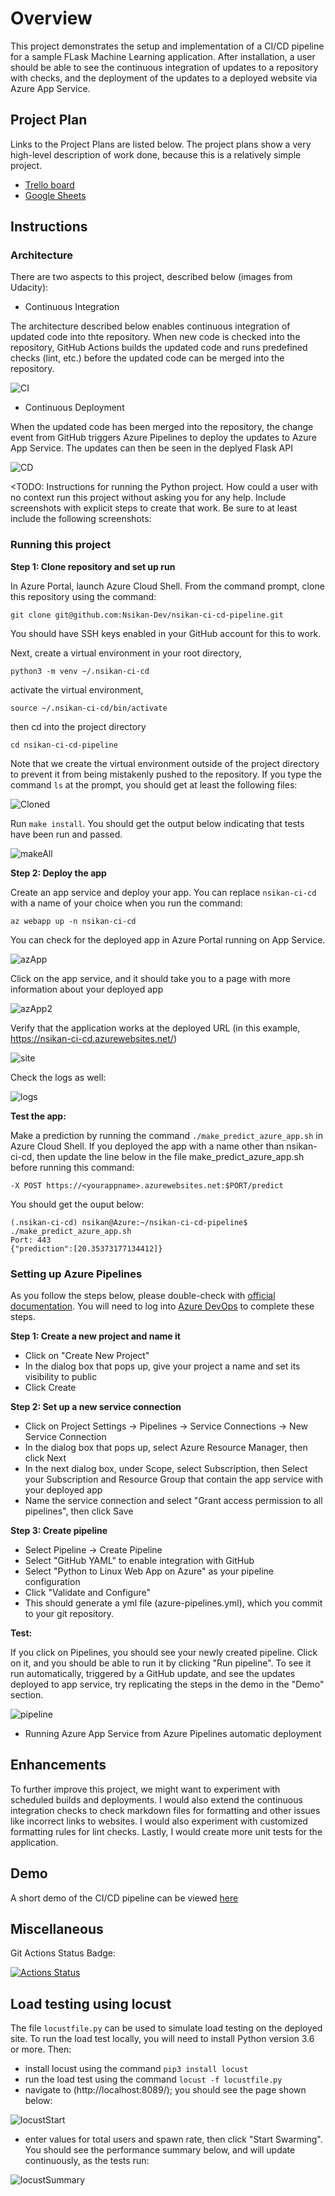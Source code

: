 # Overview

This project demonstrates the setup and implementation of a CI/CD pipeline for a sample FLask Machine Learning application. After installation, a user should be able to see the continuous integration of updates to a repository with checks, and the deployment of the updates to a deployed website via Azure App Service.

## Project Plan
Links to the Project Plans are listed below. The project plans show a very high-level description of work done, because this is a relatively simple project.
* [Trello board](https://trello.com/b/cMsRJ25q/build-ci-cd-pipeline)
* [Google Sheets](https://docs.google.com/spreadsheets/d/1zsZ4W2GNF-WPjgAXUryizli8ggC4jflC1hApE9sZ5U4/edit#gid=1348135932)

## Instructions
 
### Architecture
There are two aspects to this project, described below (images from Udacity):

- Continuous Integration

The architecture described below enables continuous integration of updated code into thte repository. When new code is checked into the repository, GitHub Actions builds the updated code and runs predefined checks (lint, etc.) before the updated code can be merged into the repository.

![CI](CI_Architecture.png)

- Continuous Deployment

When the updated code has been merged into the repository, the change event from GitHub triggers Azure Pipelines to deploy the updates to Azure App Service. The updates can then be seen in the deplyed Flask API

![CD](CD_Architecture.png)

<TODO:  Instructions for running the Python project.  How could a user with no context run this project without asking you for any help.  Include screenshots with explicit steps to create that work. Be sure to at least include the following screenshots:

### Running this project

**Step 1: Clone repository and set up run**

In Azure Portal, launch Azure Cloud Shell. From the command prompt, clone this repository using the command:

`git clone git@github.com:Nsikan-Dev/nsikan-ci-cd-pipeline.git`

You should have SSH keys enabled in your GitHub account for this to work.

Next, create a virtual environment in your root directory,

`python3 -m venv ~/.nsikan-ci-cd`

activate the virtual environment,

`source ~/.nsikan-ci-cd/bin/activate`

then cd into the project directory

`cd nsikan-ci-cd-pipeline`

Note that we create the virtual environment outside of the project directory to prevent it from being mistakenly pushed to the repository. If you type the command `ls` at the prompt, you should get at least the following files:

![Cloned](Cloned_repo.png)

Run `make install`. You should get the output below indicating that tests have been run and passed.

![makeAll](Make_all_outputs.png)

**Step 2: Deploy the app**

Create an app service and deploy your app. You can replace `nsikan-ci-cd` with a name of your choice when you run the command:

`az webapp up -n nsikan-ci-cd`

You can check for the deployed app in Azure Portal running on App Service.

![azApp](webAppInAzure.png)

Click on the app service, and it should take you to a page with more information about your deployed app

![azApp2](webAppInAzure2.png)

Verify that the application works at the deployed URL (in this example, https://nsikan-ci-cd.azurewebsites.net/)

![site](liveSite.png)

Check the logs as well:

![logs](app_service_log.png)

**Test the app:**

Make a prediction by running the command `./make_predict_azure_app.sh` in Azure Cloud Shell. If you deployed the app with a name other than nsikan-ci-cd, then update the line below in the file make_predict_azure_app.sh before running this command:

`-X POST https://<yourappname>.azurewebsites.net:$PORT/predict`

You should get the ouput below:

```
(.nsikan-ci-cd) nsikan@Azure:~/nsikan-ci-cd-pipeline$ ./make_predict_azure_app.sh
Port: 443
{"prediction":[20.35373177134412]}
```

### Setting up Azure Pipelines
As you follow the steps below, please double-check with [official documentation](https://docs.microsoft.com/en-us/azure/devops/pipelines/ecosystems/python-webapp?view=azure-devops). You will need to log into [Azure DevOps](https://dev.azure.com/) to complete these steps.

**Step 1: Create a new project and name it**
- Click on "Create New Project"
- In the dialog box that pops up, give your project a name and set its visibility to public
- Click Create

**Step 2: Set up a new service connection**
- Click on Project Settings -> Pipelines -> Service Connections -> New Service Connection
- In the dialog box that pops up, select Azure Resource Manager, then click Next
- In the next dialog box, under Scope, select Subscription, then Select your Subscription and Resource Group that contain the app service with your deployed app
- Name the service connection and select "Grant access permission to all pipelines", then click Save

**Step 3: Create pipeline**
- Select Pipeline -> Create Pipeline
- Select "GitHub YAML" to enable integration with GitHub
- Select "Python to Linux Web App on Azure" as your pipeline configuration
- Click "Validate and Configure"
- This should generate a yml file (azure-pipelines.yml), which you commit to your git repository.

**Test:**

If you click on Pipelines, you should see your newly created pipeline. Click on it, and you should be able to run it by clicking "Run pipeline". To see it run automatically, triggered by a GitHub update, and see the updates deployed to app service, try replicating the steps in the demo in the "Demo" section.

![pipeline](az_pipeline.png)

* Running Azure App Service from Azure Pipelines automatic deployment

## Enhancements

To further improve this project, we might want to experiment with scheduled builds and deployments. I would also extend the continuous integration checks to check markdown files for formatting and other issues like incorrect links to websites. I would also experiment with customized formatting rules for lint checks. Lastly, I would create more unit tests for the application.

## Demo 

A short demo of the CI/CD pipeline can be viewed [here](https://youtu.be/gC7QuL_rCPo)


## Miscellaneous

Git Actions Status Badge:

[![Actions Status](https://github.com/Nsikan-Dev/nsikan-ci-cd-pipeline/workflows/Python%20application%20test%20with%20Github%20Actions/badge.svg)](https://github.com/Nsikan-Dev/nsikan-ci-cd-pipeline/actions)

## Load testing using locust

The file `locustfile.py` can be used to simulate load testing on the deployed site. To run the load test locally, you will need to install Python version 3.6 or more. Then:
* install locust using the command `pip3 install locust`
* run the load test using the command `locust -f locustfile.py`
* navigate to (http://localhost:8089/); you should see the page shown below:

![locustStart](locust_start.png)

* enter values for total users and spawn rate, then click "Start Swarming". You should see the performance summary below, and will update continuously, as the tests run:

![locustSummary](locust_summary.png)

